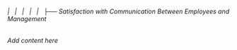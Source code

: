 ###### |   |   |   |   |   ├── Satisfaction with Communication Between Employees and Management

*Add content here*